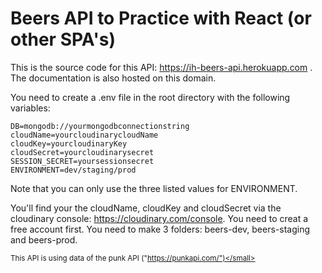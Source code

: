 # Beers API to Practice with React (or other SPA's)

This is the source code for this API: <a href="https://ih-beers-api.herokuapp.com">https://ih-beers-api.herokuapp.com </a>. The documentation is also hosted on this domain.

You need to create a .env file in the root directory with the following variables:
```
DB=mongodb://yourmongodbconnectionstring
cloudName=yourcloudinarycloudName
cloudKey=yourcloudinaryKey
cloudSecret=yourcloudinarysecret
SESSION_SECRET=yoursessionsecret
ENVIRONMENT=dev/staging/prod
```
Note that you can only use the three listed values for ENVIRONMENT.

You'll find your the cloudName, cloudKey and cloudSecret via the cloudinary console: 
<a href="https://cloudinary.com/console">https://cloudinary.com/console</a>. You need to creat a free account first. You need to make 3 folders: beers-dev, beers-staging and beers-prod.

<small>This API is using data of the punk API ("https://punkapi.com/")</small>

